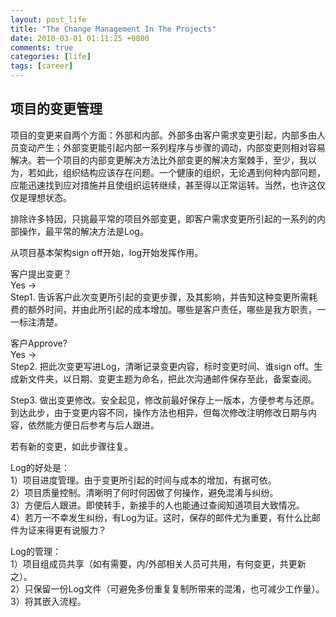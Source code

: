 ```yaml
---
layout: post_life
title: "The Change Management In The Projects"
date: 2010-03-01 01:11:25 +0800
comments: true
categories: [life]
tags: [career]
---
```


## 项目的变更管理

项目的变更来自两个方面：外部和内部。外部多由客户需求变更引起，内部多由人员变动产生；外部变更能引起内部一系列程序与步骤的调动，内部变更则相对容易解决。若一个项目的内部变更解决方法比外部变更的解决方案棘手，至少，我以为，若如此，组织结构应该存在问题。一个健康的组织，无论遇到何种内部问题，应能迅速找到应对措施并且使组织运转继续，甚至得以正常运转。当然，也许这仅仅是理想状态。

排除许多特因，只挑最平常的项目外部变更，即客户需求变更所引起的一系列的内部操作，最平常的解决方法是Log。

从项目基本架构sign off开始，log开始发挥作用。

客户提出变更？  
Yes ->   
Step1. 告诉客户此次变更所引起的变更步骤，及其影响，并告知这种变更所需耗费的额外时间，并由此所引起的成本增加。哪些是客户责任，哪些是我方职责，一一标注清楚。


客户Approve?  
Yes ->  
Step2. 把此次变更写进Log，清晰记录变更内容，标时变更时间、谁sign off。生成新文件夹，以日期、变更主题为命名，把此次沟通邮件保存至此，备案查阅。

Step3. 做出变更修改。安全起见，修改前最好保存上一版本，方便参考与还原。到达此步，由于变更内容不同，操作方法也相异，但每次修改注明修改日期与内容，依然能方便日后参考与后人跟进。

若有新的变更，如此步骤往复。

Log的好处是：  
1）项目进度管理。由于变更所引起的时间与成本的增加，有据可依。  
2）项目质量控制。清晰明了何时何因做了何操作，避免混淆与纠纷。  
3）方便后人跟进。即使转手，新接手的人也能通过查阅知道项目大致情况。  
4）若万一不幸发生纠纷，有Log为证。这时，保存的邮件尤为重要，有什么比邮件为证来得更有说服力？  

Log的管理：  
1）项目组成员共享（如有需要，内/外部相关人员可共用，有何变更，共更新之）。  
2）只保留一份Log文件（可避免多份重复复制所带来的混淆，也可减少工作量）。  
3）将其嵌入流程。  
